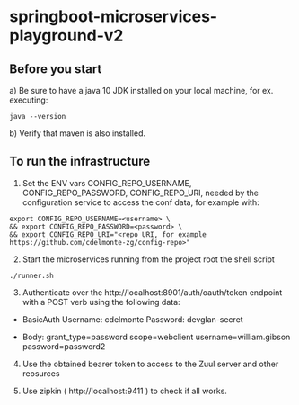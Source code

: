 # springboot-microservices-playground-v2



## Before you start

a) Be sure to have a java 10 JDK installed on your local machine, for ex. executing:
```
java --version
```

b) Verify that maven is also installed.


## To run the infrastructure
1) Set the ENV vars CONFIG_REPO_USERNAME, CONFIG_REPO_PASSWORD, CONFIG_REPO_URI, needed by the configuration service to access the conf data, for example with:

```
export CONFIG_REPO_USERNAME=<username> \
&& export CONFIG_REPO_PASSWORD=<password> \
&& export CONFIG_REPO_URI="<repo URI, for example https://github.com/cdelmonte-zg/config-repo>"
```

2) Start the microservices running from the project root the shell script

```
./runner.sh
```

3) Authenticate over the http://localhost:8901/auth/oauth/token endpoint with a POST verb using the following data: 

+ BasicAuth
Username: cdelmonte
Password: devglan-secret

+ Body: 
grant_type=password
scope=webclient
username=william.gibson
password=password2

4) Use the obtained bearer token to access to the Zuul server and other reosurces


5) Use zipkin ( http://localhost:9411 ) to check if all works.
